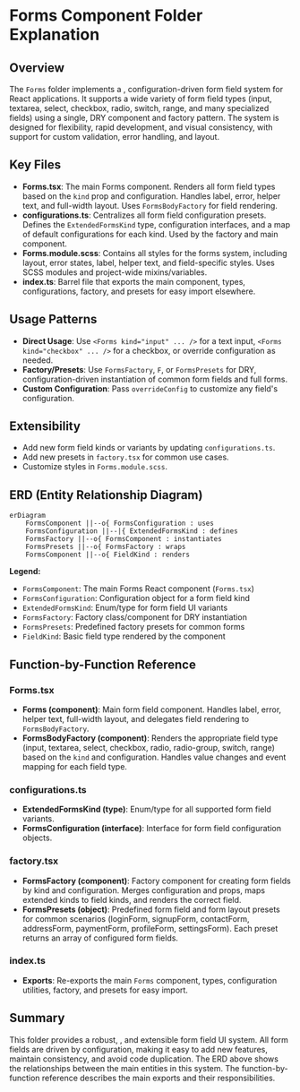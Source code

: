 # Forms Component Folder Explanation

## Overview

The `Forms` folder implements a , configuration-driven form field system for React applications. It supports a wide variety of form field types (input, textarea, select, checkbox, radio, switch, range, and many specialized fields) using a single, DRY component and factory pattern. The system is designed for flexibility, rapid development, and visual consistency, with support for custom validation, error handling, and layout.

## Key Files

- **Forms.tsx**: The main Forms component. Renders all form field types based on the `kind` prop and configuration. Handles label, error, helper text, and full-width layout. Uses `FormsBodyFactory` for field rendering.
- **configurations.ts**: Centralizes all form field configuration presets. Defines the `ExtendedFormsKind` type, configuration interfaces, and a map of default configurations for each kind. Used by the factory and main component.
- **Forms.module.scss**: Contains all styles for the forms system, including layout, error states, label, helper text, and field-specific styles. Uses SCSS modules and project-wide mixins/variables.
- **index.ts**: Barrel file that exports the main component, types, configurations, factory, and presets for easy import elsewhere.

## Usage Patterns

- **Direct Usage**: Use `<Forms kind="input" ... />` for a text input, `<Forms kind="checkbox" ... />` for a checkbox, or override configuration as needed.
- **Factory/Presets**: Use `FormsFactory`, `F`, or `FormsPresets` for DRY, configuration-driven instantiation of common form fields and full forms.
- **Custom Configuration**: Pass `overrideConfig` to customize any field's configuration.

## Extensibility

- Add new form field kinds or variants by updating `configurations.ts`.
- Add new presets in `factory.tsx` for common use cases.
- Customize styles in `Forms.module.scss`.

## ERD (Entity Relationship Diagram)

```mermaid
erDiagram
    FormsComponent ||--o{ FormsConfiguration : uses
    FormsConfiguration ||--|{ ExtendedFormsKind : defines
    FormsFactory ||--o{ FormsComponent : instantiates
    FormsPresets ||--o{ FormsFactory : wraps
    FormsComponent ||--o{ FieldKind : renders
```

**Legend:**

- `FormsComponent`: The main Forms React component (`Forms.tsx`)
- `FormsConfiguration`: Configuration object for a form field kind
- `ExtendedFormsKind`: Enum/type for form field UI variants
- `FormsFactory`: Factory class/component for DRY instantiation
- `FormsPresets`: Predefined factory presets for common forms
- `FieldKind`: Basic field type rendered by the component

## Function-by-Function Reference

### Forms.tsx

- **Forms (component)**: Main form field component. Handles label, error, helper text, full-width layout, and delegates field rendering to `FormsBodyFactory`.
- **FormsBodyFactory (component)**: Renders the appropriate field type (input, textarea, select, checkbox, radio, radio-group, switch, range) based on the `kind` and configuration. Handles value changes and event mapping for each field type.

### configurations.ts

- **ExtendedFormsKind (type)**: Enum/type for all supported form field variants.
- **FormsConfiguration (interface)**: Interface for form field configuration objects.

### factory.tsx

- **FormsFactory (component)**: Factory component for creating form fields by kind and configuration. Merges configuration and props, maps extended kinds to field kinds, and renders the correct field.
- **FormsPresets (object)**: Predefined form field and form layout presets for common scenarios (loginForm, signupForm, contactForm, addressForm, paymentForm, profileForm, settingsForm). Each preset returns an array of configured form fields.

### index.ts

- **Exports**: Re-exports the main `Forms` component, types, configuration utilities, factory, and presets for easy import.

## Summary

This folder provides a robust, , and extensible form field UI system. All form fields are driven by configuration, making it easy to add new features, maintain consistency, and avoid code duplication. The ERD above shows the relationships between the main entities in this system. The function-by-function reference describes the main exports and their responsibilities.
